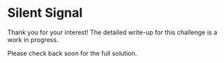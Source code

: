 # Silent Signal

Thank you for your interest! The detailed write-up for this challenge is a work in progress.

Please check back soon for the full solution.
